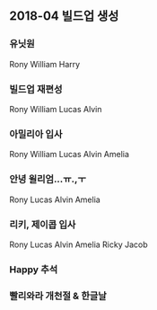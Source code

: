 ## 2018-04 빌드업 생성
### 유닛원
Rony
William
Harry

### 빌드업 재편성
Rony
William
Lucas
Alvin

### 아밀리아 입사
Rony
William
Lucas
Alvin
Amelia

### 안녕 윌리엄...ㅠ.,ㅜ
Rony
Lucas
Alvin
Amelia

### 리키, 제이콥 입사
Rony
Lucas
Alvin
Amelia
Ricky
Jacob

### Happy 추석

### 빨리와라 개천절 & 한글날